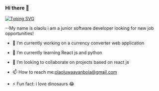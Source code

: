 ### Hi there 👋
[![Typing SVG](https://readme-typing-svg.herokuapp.com/?lines=WELCOME+TO+OLAOLU'S+GIT+HUB+PROFILE;Second+line+of+text)](https://git.io/typing-svg)

--My name is olaolu i am a junior software developer looking for new job opportunities!

- 🔭 I’m currently working on a currency converter web application
 
- 🌱 I’m currently learning React js and python
 
- 👯 I’m looking to collaborate on projects based on react js

- 📫 How to reach me:olaoluwaayanbola@gmail.com
 
- ⚡ Fun fact: i love dinosaurs 😂


